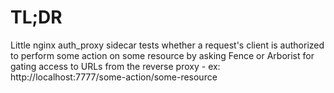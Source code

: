 # TL;DR

Little nginx auth_proxy sidecar tests whether a request's client is authorized to perform some
action on some resource by asking Fence or Arborist for gating access to URLs from the reverse proxy - ex:
     http://localhost:7777/some-action/some-resource

